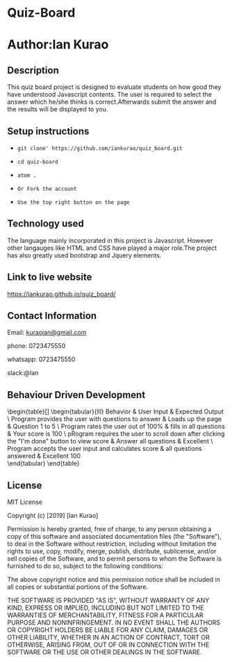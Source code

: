 # Quiz-Board


#  Author:Ian Kurao

## Description

   This quiz board project is designed to evaluate students on how good they have understood Javascript contents. The user is required to select the answer which he/she thinks is correct.Afterwards submit the answer and the results will be displayed to you.

## Setup instructions

- `git clone' https://github.com/iankurao/quiz_board.git`
- `cd quiz-board`
- `atom .`

- `Or Fork the account`
- `Use the top right button on the page`


## Technology used

The language mainly incorporated in this project is Javascript. However other langauges like HTML and CSS have played a major role.The project has also greatly used bootstrap and Jquery elements.

## Link to live website

https://iankurao.github.io/quiz_board/


## Contact Information

Email: kuraoian@gmail.com

phone: 0723475550

whatsapp: 0723475550

slack:@Ian

##  Behaviour Driven Development

\begin{table}[]
\begin{tabular}{lll}
Behavior                                                                                    & User Input             & Expected Output   \\
Program provides the user with questions to answer                                          & Loads up the page      & Question 1 to 5   \\
Program rates the user out of 100\%                                                         & fills in all questions & Your score is 100 \\
pRogram requires the user to scroll down after clicking the "I'm done" button to view score & Answer all questions   & Excellent         \\
Program accepts the user input and calculates score                                         & all questions answered & Excellent 100    
\end{tabular}
\end{table}




## License
MIT License

Copyright (c) [2019] [Ian Kurao]

Permission is hereby granted, free of charge, to any person obtaining a copy
of this software and associated documentation files (the "Software"), to deal
in the Software without restriction, including without limitation the rights
to use, copy, modify, merge, publish, distribute, sublicense, and/or sell
copies of the Software, and to permit persons to whom the Software is
furnished to do so, subject to the following conditions:

The above copyright notice and this permission notice shall be included in all
copies or substantial portions of the Software.

THE SOFTWARE IS PROVIDED "AS IS", WITHOUT WARRANTY OF ANY KIND, EXPRESS OR
IMPLIED, INCLUDING BUT NOT LIMITED TO THE WARRANTIES OF MERCHANTABILITY,
FITNESS FOR A PARTICULAR PURPOSE AND NONINFRINGEMENT. IN NO EVENT SHALL THE
AUTHORS OR COPYRIGHT HOLDERS BE LIABLE FOR ANY CLAIM, DAMAGES OR OTHER
LIABILITY, WHETHER IN AN ACTION OF CONTRACT, TORT OR OTHERWISE, ARISING FROM,
OUT OF OR IN CONNECTION WITH THE SOFTWARE OR THE USE OR OTHER DEALINGS IN THE
SOFTWARE.
